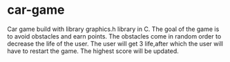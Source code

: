 # car-game
Car game build with library graphics.h library in C.
The goal of the game is to avoid obstacles and earn points.
The obstacles come in random order to decrease the life of the user.
The user will get 3 life,after which the user will have to restart the game.
The highest score will be updated.

